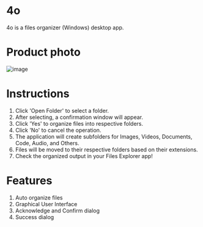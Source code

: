 # 4o
4o is a files organizer (Windows) desktop app.

# Product photo
![image](https://github.com/user-attachments/assets/ce340f07-9110-46ae-8fef-b5317ef276df)


# Instructions
1. Click 'Open Folder' to select a folder.
2. After selecting, a confirmation window will appear.
3. Click 'Yes' to organize files into respective folders.
4. Click 'No' to cancel the operation.
5. The application will create subfolders for Images, Videos, Documents, Code, Audio, and Others.
6. Files will be moved to their respective folders based on their extensions.
7. Check the organized output in your Files Explorer app!

# Features
1. Auto organize files
2. Graphical User Interface
3. Acknowledge and Confirm dialog
4. Success dialog

